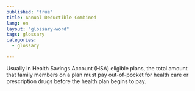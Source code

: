 ```yaml
---
published: "true"
title: Annual Deductible Combined
lang: en
layout: "glossary-word"
tags: glossary
categories: 
  - glossary

---
```


Usually in Health Savings Account (HSA) eligible plans, the total amount that family members on a plan must pay out-of-pocket for health care or prescription drugs before the health plan begins to pay.
